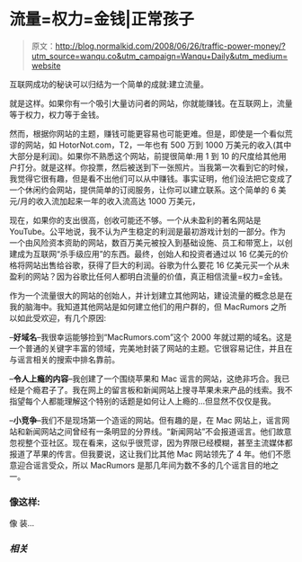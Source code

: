 # 流量=权力=金钱|正常孩子

> 原文：<http://blog.normalkid.com/2008/06/26/traffic-power-money/?utm_source=wanqu.co&utm_campaign=Wanqu+Daily&utm_medium=website>

互联网成功的秘诀可以归结为一个简单的成就:建立流量。

就是这样。如果你有一个吸引大量访问者的网站，你就能赚钱。在互联网上，流量等于权力，权力等于金钱。

然而，根据你网站的主题，赚钱可能更容易也可能更难。但是，即使是一个看似荒谬的网站，如 HotorNot.com，T2，一年也有 500 万到 1000 万美元的收入(其中大部分是利润)。如果你不熟悉这个网站，前提很简单:用 1 到 10 的尺度给其他用户打分。就是这样。你投票，然后被送到下一张照片。当我第一次看到它的时候，我觉得它很有趣，但是看不出他们可以从中赚钱。事实证明，他们设法把它变成了一个休闲约会网站，提供简单的订阅服务，让你可以建立联系。这个简单的 6 美元/月的收入流加起来一年的收入流高达 1000 万美元，

现在，如果你的支出很高，创收可能还不够。一个从未盈利的著名网站是 YouTube。公平地说，我不认为产生稳定的利润是最初游戏计划的一部分。作为一个由风险资本资助的网站，数百万美元被投入到基础设施、员工和带宽上，以创建成为互联网“杀手级应用”的东西。最终，创始人和投资者通过以 16 亿美元的价格将网站出售给谷歌，获得了巨大的利润。谷歌为什么要花 16 亿美元买一个从未盈利的网站？因为谷歌比任何人都明白流量的价值，真正相信流量=权力=金钱。

作为一个流量很大的网站的创始人，并计划建立其他网站，建设流量的概念总是在我的脑海中。我知道其他网站是如何建立他们的用户群的，但 MacRumors 之所以如此受欢迎，有几个原因:

–**好域名**–我很幸运能够捡到“MacRumors.com”这个 2000 年就过期的域名。这是一个普通的关键字丰富的领域，完美地封装了网站的主题。它很容易记住，并且在与谣言相关的搜索中排名靠前。

–**令人上瘾的内容**–我创建了一个围绕苹果和 Mac 谣言的网站，这绝非巧合。我已经是个瘾君子了。我在网上的留言板和新闻网站上搜寻苹果未来产品的线索。我不指望每个人都能理解这个特别的话题是如何让人上瘾的…但显然不仅仅是我。

–**小竞争**–我们不是现场第一个造谣的网站。但有趣的是，在 Mac 网站上，谣言网站和新闻网站之间曾经有一条明显的分界线。“新闻网站”不会报道谣言。他们故意忽视整个亚社区。现在看来，这似乎很荒谬，因为界限已经模糊，甚至主流媒体都报道了苹果的传言。但我要说，这让我们比其他 Mac 网站领先了 4 年。他们不愿意迎合谣言受众，所以 MacRumors 是那几年间为数不多的几个谣言目的地之一。

### 像这样:

像 装...

### *相关*